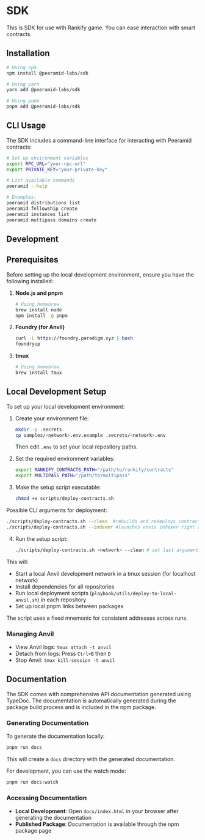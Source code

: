 # SDK

This is SDK for use with Rankify game. You can ease interaction with smart contracts.

## Installation

```bash
# Using npm
npm install @peeramid-labs/sdk

# Using yarn
yarn add @peeramid-labs/sdk

# Using pnpm
pnpm add @peeramid-labs/sdk
```

## CLI Usage

The SDK includes a command-line interface for interacting with Peeramid contracts:

```bash
# Set up environment variables
export RPC_URL="your-rpc-url"
export PRIVATE_KEY="your-private-key"

# List available commands
peeramid --help

# Examples:
peeramid distributions list
peeramid fellowship create
peeramid instances list
peeramid multipass domains create
```

## Development

## Prerequisites

Before setting up the local development environment, ensure you have the following installed:

1. **Node.js and pnpm**

   ```bash
   # Using homebrew
   brew install node
   npm install -g pnpm
   ```

2. **Foundry (for Anvil)**

   ```bash
   curl -L https://foundry.paradigm.xyz | bash
   foundryup
   ```

3. **tmux**
   ```bash
   # Using homebrew
   brew install tmux
   ```

## Local Development Setup

To set up your local development environment:

1. Create your environment file:

   ```bash
   mkdir -p .secrets
   cp samples/<network>.env.example .secrets/<network>.env
   ```

   Then edit `.env` to set your local repository paths.

2. Set the required environment variables:

   ```bash
   export RANKIFY_CONTRACTS_PATH="/path/to/rankify/contracts"
   export MULTIPASS_PATH="/path/to/multipass"
   ```

3. Make the setup script executable:

   ```bash
   chmod +x scripts/deploy-contracts.sh
   ```
Possible CLI arguments for deployment:

```bash
./scripts/deploy-contracts.sh --clean  #rebuilds and redeploys contracts and all upstream deps
./scripts/deploy-contracts.sh --indexer #launches envio indexer right after contracts (requires ../envio checked out)
```


4. Run the setup script:
   ```bash
   ./scripts/deploy-contracts.sh <network> --clean # set last argument to clean the deployments & artifacts
   ```

This will:

- Start a local Anvil development network in a tmux session (for localhost network)
- Install dependencies for all repositories
- Run local deployment scripts (`playbook/utils/deploy-to-local-anvil.sh`) in each repository
- Set up local pnpm links between packages

The script uses a fixed mnemonic for consistent addresses across runs.

### Managing Anvil

- View Anvil logs: `tmux attach -t anvil`
- Detach from logs: Press `Ctrl+B` then `D`
- Stop Anvil: `tmux kill-session -t anvil`

## Documentation

The SDK comes with comprehensive API documentation generated using TypeDoc. The documentation is automatically generated during the package build process and is included in the npm package.

### Generating Documentation

To generate the documentation locally:

```bash
pnpm run docs
```

This will create a `docs` directory with the generated documentation.

For development, you can use the watch mode:

```bash
pnpm run docs:watch
```

### Accessing Documentation

- **Local Development**: Open `docs/index.html` in your browser after generating the documentation
- **Published Package**: Documentation is available through the npm package page
